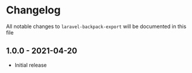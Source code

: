 # Changelog

All notable changes to `laravel-backpack-export` will be documented in this file

## 1.0.0 - 2021-04-20

- Initial release
